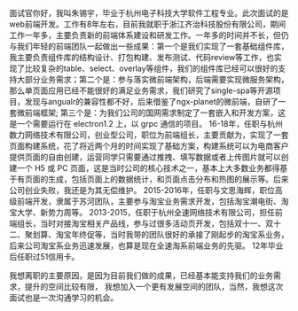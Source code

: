 面试官你好，我叫朱锡宇，毕业于杭州电子科技大学软件工程专业。此次面试的是web前端开发。工作有8年左右，目前我就职于浙江齐治科技股份有限公司，期间工作一年多，主要负责新的前端体系建设和研发工作。一年多的时间并不长，但仍与我们年轻的前端团队一起做出一些成果：第一个是我们实现了一套基础组件库，我主要负责组件库的结构设计、打包构建、发布测试、代码review等工作，也实现了比较复杂的table、select、overlay等组件，我们的组件库已经可以很好的支持大部分业务需求；第二个是：参与落实微前端架构，后端需要实现微服务架构，那么单页面应用已经不能很好的满足业务需求，我们研究了single-spa等开源项目，发现与angualr的兼容性都不好，后来借鉴了ngx-planet的微前端，自研了一套微前端框架; 第三个是：为我们公司的国网需求制定了一套嵌入和开发方案，这是一个需要运行在 electron1.2 上，以 grpc 通信的项目。
16-18年，任职与杭州数力网络技术有限公司，创业型公司，职位为前端组长，主要贡献为，实现了一套页面构建系统，花了将近两个月的时间实现了基础方案，构建系统可以为电商客户提供页面的自由创建，运营同学只需要通过推拽、填写数据或者上传图片就可以创建一个 H5 或 PC 页面，这是当时公司的核心技术之一，基本上大多数业务都得基于有页面的生成，包括页面上的数据统计，和页面点击分布和热图的展示等。后来公司创业失败，我还是为其无偿维护。
2015-2016年，任职与文思海辉，职位高级前端开发，隶属于苏河团队，主要参与淘宝业务需求开发，包括淘宝潮电街、淘宝大学、新势力周等。
2013-2015，任职于杭州全速网络技术有限公司，担任前端组长，当时对接淘宝相关产品线，参与过很多活动页开发，包括双十一、双十二、聚划算、淘宝年终促等，当时我带的团队很好的承接了刚起步的淘宝系业务，后来公司淘宝系业务迅速发展，也算是现在全速淘系前端业务的先驱。
12年毕业后任职过51信用卡。

我想离职的主要原因，是因为目前我们做的成果，已经基本能支持我们的业务需求，提升的空间比较有限，
我想加入一个更有发展空间的团队，当然，我想这次面试也是一次沟通学习的机会。
